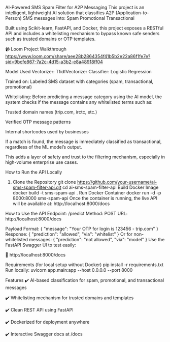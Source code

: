 AI-Powered SMS Spam Filter for A2P Messaging
This project is an intelligent, lightweight AI solution that classifies A2P (Application-to-Person) SMS messages into:
Spam
Promotional
Transactional

Built using Scikit-learn, FastAPI, and Docker, this project exposes a RESTful API and includes a whitelisting mechanism to bypass known safe senders such as trusted domains or OTP templates.

📹 Loom Project Walkthrough
https://www.loom.com/share/aee28b2864354f41b5b2e22a86f1fe7e?sid=9bcfe867-7a2c-4d15-a3b2-e8a48918ff04


Model Used
Vectorizer: TfidfVectorizer
Classifier: Logistic Regression

Trained on: Labeled SMS dataset with categories (spam, transactional, promotional)

Whitelisting:
Before predicting a message category using the AI model, the system checks if the message contains any whitelisted terms such as:

Trusted domain names (trip.com, irctc, etc.)

Verified OTP message patterns

Internal shortcodes used by businesses

If a match is found, the message is immediately classified as transactional, regardless of the ML model’s output.

This adds a layer of safety and trust to the filtering mechanism, especially in high-volume enterprise use cases.


How to Run the API Locally
1. Clone the Repository
git clone https://github.com/your-username/ai-sms-spam-filter-api.git
cd ai-sms-spam-filter-api
Build Docker Image
docker build -t sms-spam-api .
Run Docker Container
docker run -d -p 8000:8000 sms-spam-api
Once the container is running, the live API will be available at:
http://localhost:8000/docs

How to Use the API
Endpoint: /predict
Method: POST
URL: http://localhost:8000/docs

Payload Format:
{
  "message": "Your OTP for login is 123456 - trip.com"
}
Response:
{
  "prediction": "allowed",
  "via": "whitelist"
}
Or for non-whitelisted messages:
{
  "prediction": "not allowed",
  "via": "model"
}
Use the FastAPI Swagger UI to test easily:

🔗 http://localhost:8000/docs

Requirements (for local setup without Docker)
pip install -r requirements.txt
Run locally:
uvicorn app.main:app --host 0.0.0.0 --port 8000

Features
✔️ AI-based classification for spam, promotional, and transactional messages

✔️ Whitelisting mechanism for trusted domains and templates

✔️ Clean REST API using FastAPI

✔️ Dockerized for deployment anywhere

✔️ Interactive Swagger docs at /docs


